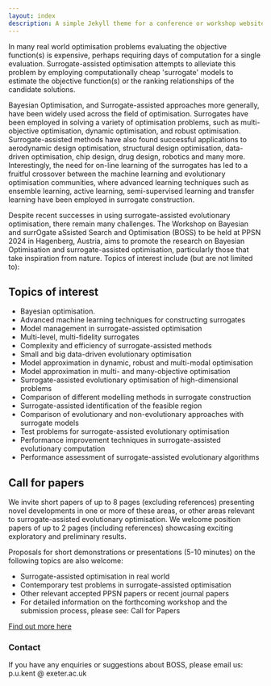```yaml
---
layout: index
description: A simple Jekyll theme for a conference or workshop website
---
```


In many real world optimisation problems evaluating the objective function(s) is expensive, perhaps requiring days of
computation for a single evaluation. Surrogate-assisted optimisation attempts to alleviate this problem by employing
computationally cheap 'surrogate' models to estimate the objective function(s) or the ranking relationships of the
candidate solutions.

Bayesian Optimisation, and Surrogate-assisted approaches more generally, have been widely used across the field of
optimisation. Surrogates have been employed in solving a variety of optimisation problems, such as multi-objective
optimisation, dynamic optimisation, and robust optimisation. Surrogate-assisted methods have also found successful
applications to aerodynamic design optimisation, structural design optimisation, data-driven optimisation, chip design,
drug design, robotics and many more. Interestingly, the need for on-line learning of the surrogates has led to a
fruitful crossover between the machine learning and evolutionary optimisation communities, where advanced learning
techniques such as ensemble learning, active learning, semi-supervised learning and transfer learning have been
employed in surrogate construction.

Despite recent successes in using surrogate-assisted evolutionary optimisation, there remain many challenges. The
Workshop on Bayesian and surrOgate aSsisted Search and Optimisation (BOSS) to be held at PPSN 2024 in Hagenberg,
Austria, aims to promote the research on Bayesian Optimisation and surrogate-assisted optimisation, particularly those
that take inspiration from nature. Topics of interest include (but are not limited to):

## Topics of interest

- Bayesian optimisation.
- Advanced machine learning techniques for constructing surrogates
- Model management in surrogate-assisted optimisation
- Multi-level, multi-fidelity surrogates
- Complexity and efficiency of surrogate-assisted methods
- Small and big data-driven evolutionary optimisation
- Model approximation in dynamic, robust and multi-modal optimisation
- Model approximation in multi- and many-objective optimisation
- Surrogate-assisted evolutionary optimisation of high-dimensional problems
- Comparison of different modelling methods in surrogate construction
- Surrogate-assisted identification of the feasible region
- Comparison of evolutionary and non-evolutionary approaches with surrogate models
- Test problems for surrogate-assisted evolutionary optimisation
- Performance improvement techniques in surrogate-assisted evolutionary computation
- Performance assessment of surrogate-assisted evolutionary algorithms

## Call for papers

We invite short papers of up to 8 pages (excluding references) presenting novel developments in one or more of these
areas, or other areas relevant to surrogate-assisted evolutionary optimisation. We welcome position papers of up to 2
pages (including references) showcasing exciting exploratory and preliminary results.

Proposals for short demonstrations or presentations (5-10 minutes) on the following topics are also welcome:

- Surrogate-assisted optimisation in real world
- Contemporary test problems in surrogate-assisted optimisation
- Other relevant accepted PPSN papers or recent journal papers
- For detailed information on the forthcoming workshop and the submission process, please see: Call for Papers

<a href="./call.md">Find out more here</a>

### Contact

If you have any enquiries or suggestions about BOSS, please email us:
p.u.kent @ exeter.ac.uk
